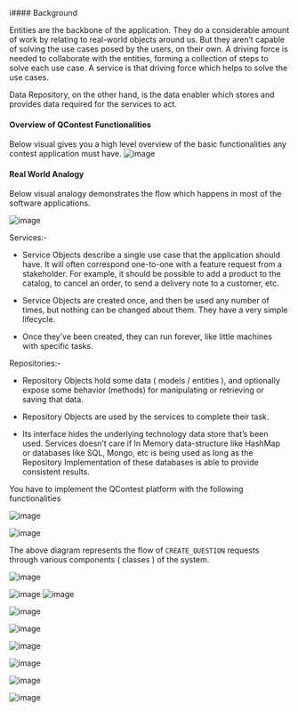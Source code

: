 i#### Background

Entities are the backbone of the application. They do a considerable amount of work by relating to real-world objects around us. But they aren’t capable of solving the use cases posed by the users, on their own. A driving force is needed to collaborate with the entities, forming a collection of steps to solve each use case. A service is that driving force which helps to solve the use cases.

Data Repository, on the other hand, is the data enabler which stores and provides data required for the services to act.

#### Overview of QContest Functionalities

Below visual gives you a high level overview of the basic functionalities any contest application must have.
![image](https://storage.googleapis.com/crio-content-container-assets/ME_QCONTEST_MODULE_ME_QCONTEST_MODULE_SERVICES_1662052399_image_2.png)

#### Real World Analogy

Below visual analogy demonstrates the flow which happens in most of the software applications.

![image](https://storage.googleapis.com/crio-content-container-assets/ME_QCONTEST_MODULE_ME_QCONTEST_MODULE_SERVICES_1662052400_image_3.png)

Services:-

- Service Objects describe a single use case that the application should have. It will often correspond one-to-one with a feature request from a stakeholder. For example, it should be possible to add a product to the catalog, to cancel an order, to send a delivery note to a customer, etc.
    
- Service Objects are created once, and then be used any number of times, but nothing can be changed about them. They have a very simple lifecycle.
    
- Once they’ve been created, they can run forever, like little machines with specific tasks.
    

Repositories:-

- Repository Objects hold some data ( models / entities ), and optionally expose some behavior (methods) for manipulating or retrieving or saving that data.
    
- Repository Objects are used by the services to complete their task.
    
- Its interface hides the underlying technology data store that’s been used. Services doesn’t care if In Memory data-structure like HashMap or databases like SQL, Mongo, etc is being used as long as the Repository Implementation of these databases is able to provide consistent results.

You have to implement the QContest platform with the following functionalities

![image](https://storage.googleapis.com/crio-content-container-assets/ME_QCONTEST_MODULE_ME_QCONTEST_MODULE_SERVICES_1662052401_image_4.png)

  

![image](https://storage.googleapis.com/crio-content-container-assets/ME_QCONTEST_MODULE_ME_QCONTEST_MODULE_SERVICES_1662052401_image_5.png)

The above diagram represents the flow of `CREATE_QUESTION` requests through various components ( classes ) of the system.



![image](https://storage.googleapis.com/crio-content-container-assets/ME_QCONTEST_MODULE_ME_QCONTEST_MODULE_SERVICES_1662052402_image_6.png)



![image](https://storage.googleapis.com/crio-content-container-assets/ME_QCONTEST_MODULE_ME_QCONTEST_MODULE_SERVICES_1662052402_image_7.png)
![image](https://storage.googleapis.com/crio-content-container-assets/ME_QCONTEST_MODULE_ME_QCONTEST_MODULE_SERVICES_1662052403_image_8.png)


![image](https://storage.googleapis.com/crio-content-container-assets/ME_QCONTEST_MODULE_ME_QCONTEST_MODULE_SERVICES_1662052403_image_9.png)



![image](https://storage.googleapis.com/crio-content-container-assets/ME_QCONTEST_MODULE_ME_QCONTEST_MODULE_SERVICES_1662052404_image_10.png)


![image](https://storage.googleapis.com/crio-content-container-assets/ME_QCONTEST_MODULE_ME_QCONTEST_MODULE_SERVICES_1662052404_image_11.png)



![image](https://storage.googleapis.com/crio-content-container-assets/ME_QCONTEST_MODULE_ME_QCONTEST_MODULE_SERVICES_1662052405_image_12.png)


![image](https://storage.googleapis.com/crio-content-container-assets/ME_QCONTEST_MODULE_ME_QCONTEST_MODULE_SERVICES_1662052405_image_13.png)


![image](https://storage.googleapis.com/crio-content-container-assets/ME_QCONTEST_MODULE_ME_QCONTEST_MODULE_SERVICES_1662052406_image_14.png)

